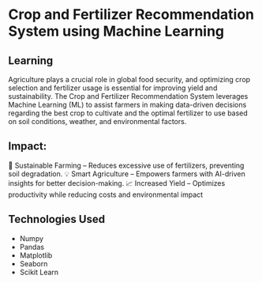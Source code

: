 # Crop and Fertilizer Recommendation System using Machine Learning

## Learning
Agriculture plays a crucial role in global food security, and optimizing crop selection and fertilizer usage is essential for improving yield and sustainability. The Crop and Fertilizer Recommendation System leverages Machine Learning (ML) to assist farmers in making data-driven decisions regarding the best crop to cultivate and the optimal fertilizer to use based on soil conditions, weather, and environmental factors.

## Impact:
🌱 Sustainable Farming – Reduces excessive use of fertilizers, preventing soil degradation.
💡 Smart Agriculture – Empowers farmers with AI-driven insights for better decision-making.
📈 Increased Yield – Optimizes productivity while reducing costs and environmental impact

## Technologies Used
- Numpy
- Pandas
- Matplotlib
- Seaborn
- Scikit Learn
